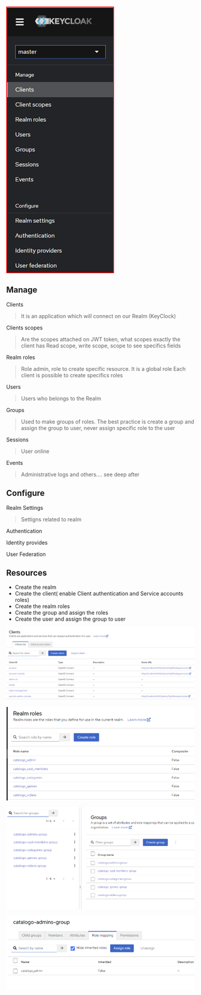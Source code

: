![image.png](x_keycloak_1.png)

## **Manage**

Clients

> It is an application which will connect on our Realm (KeyClock)

Clients scopes

> Are the scopes attached on JWT token, what scopes exactly the client has
> Read scope, write scope, scope to see specifics fields

Realm roles

> Role admin, role to create specific resource. It is a global role
> Each client is possible to create specifics roles

Users

> Users who belongs to the Realm

Groups

> Used to make groups of roles. The best practice is create a group and assign the
> group to user, never assign specific role to the user

Sessions

> User online

Events

> Administrative logs and others.... see deep after

## **Configure**

Realm Settings

> Settigns related to realm

Authentication

Identity provides

User Federation

## **Resources**

* Create the realm
* Create the client( enable Client authentication and Service accounts roles)
* Create the realm roles
* Create the group and assign the roles
* Create the user and assign the group to user

![image.png](x_keycloak_2.png)

![image.png](x_keycloak_3.png)

![image.png](x_keycloak_4.png)


![image.png](x_keycloak_6.png)

